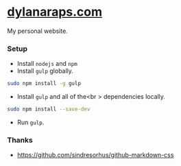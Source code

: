 # [dylanaraps.com](http://dylanaraps.com)

My personal website.


### Setup

- Install `nodejs` and `npm`
- Install `gulp` globally.

```sh
sudo npm install -g gulp
```

- Install `gulp` and all of the<br \>
dependencies locally.

```sh
sudo npm install --save-dev

```
- Run `gulp`.


### Thanks

- https://github.com/sindresorhus/github-markdown-css
